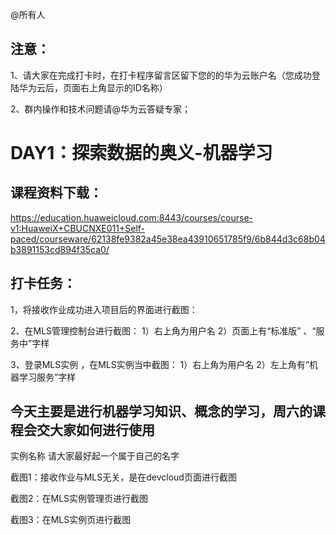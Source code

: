 @所有人  

## 注意：    

1、请大家在完成打卡时，在打卡程序留言区留下您的的华为云账户名（您成功登陆华为云后，页面右上角显示的ID名称）
   
2、群内操作和技术问题请@华为云答疑专家；


# DAY1：探索数据的奥义-机器学习

##  课程资料下载：
https://education.huaweicloud.com:8443/courses/course-v1:HuaweiX+CBUCNXE011+Self-paced/courseware/62138fe9382a45e38ea43910651785f9/6b844d3c68b04b3891153cd894f35ca0/

## 打卡任务：
1，将接收作业成功进入项目后的界面进行截图：

2、在MLS管理控制台进行截图：
1）右上角为用户名
2）页面上有“标准版” 、“服务中”字样

3、登录MLS实例 ，在MLS实例当中截图：
1）右上角为用户名
2）左上角有“机器学习服务”字样


##  今天主要是进行机器学习知识、概念的学习，周六的课程会交大家如何进行使用


实例名称 请大家最好起一个属于自己的名字

截图1：接收作业与MLS无关，是在devcloud页面进行截图

截图2：在MLS实例管理页进行截图

截图3：在MLS实例页进行截图
